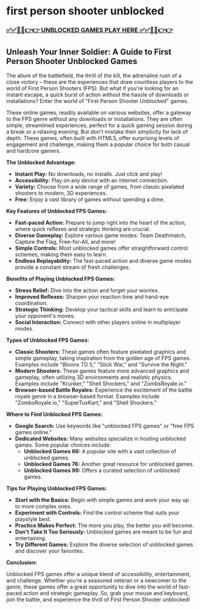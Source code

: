 # first person shooter unblocked

### [✅✅🔴🔴👉👉 UNBLOCKED GAMES PLAY HERE ✅✅🔴🔴👉👉](https://topstoryindia.com)

##  Unleash Your Inner Soldier: A Guide to First Person Shooter Unblocked Games

The allure of the battlefield, the thrill of the kill, the adrenaline rush of a close victory – these are the experiences that draw countless players to the world of First Person Shooters (FPS). But what if you're looking for an instant escape, a quick burst of action without the hassle of downloads or installations? Enter the world of "First Person Shooter Unblocked" games. 

These online games, readily available on various websites, offer a gateway to the FPS genre without any downloads or installations. They are often simple, streamlined experiences, perfect for a quick gaming session during a break or a relaxing evening. But don't mistake their simplicity for lack of depth. These games, often built with HTML5, offer surprising levels of engagement and challenge, making them a popular choice for both casual and hardcore gamers. 

**The Unblocked Advantage:**

* **Instant Play:** No downloads, no installs. Just click and play!
* **Accessibility:** Play on any device with an internet connection.
* **Variety:** Choose from a wide range of games, from classic pixelated shooters to modern, 3D experiences.
* **Free:** Enjoy a vast library of games without spending a dime.

**Key Features of Unblocked FPS Games:**

* **Fast-paced Action:**  Prepare to jump right into the heart of the action, where quick reflexes and strategic thinking are crucial.
* **Diverse Gameplay:**  Explore various game modes: Team Deathmatch, Capture the Flag, Free-for-All, and more!
* **Simple Controls:**  Most unblocked games offer straightforward control schemes, making them easy to learn.
* **Endless Replayability:**  The fast-paced action and diverse game modes provide a constant stream of fresh challenges.

**Benefits of Playing Unblocked FPS Games:**

* **Stress Relief:**  Dive into the action and forget your worries.
* **Improved Reflexes:**  Sharpen your reaction time and hand-eye coordination.
* **Strategic Thinking:**  Develop your tactical skills and learn to anticipate your opponent's moves.
* **Social Interaction:**  Connect with other players online in multiplayer modes.

**Types of Unblocked FPS Games:**

* **Classic Shooters:** These games often feature pixelated graphics and simple gameplay, taking inspiration from the golden age of FPS games. Examples include "Bloons TD 5," "Stick War," and "Survive the Night."
* **Modern Shooters:** These games feature more advanced graphics and gameplay, often utilizing 3D environments and realistic physics. Examples include "Krunker," "Shell Shockers," and "ZombsRoyale.io."
* **Browser-based Battle Royales:**  Experience the excitement of the battle royale genre in a browser-based format. Examples include "ZombsRoyale.io," "SuperTuxKart," and "Shell Shockers."

**Where to Find Unblocked FPS Games:**

* **Google Search:** Use keywords like "unblocked FPS games" or "free FPS games online."
* **Dedicated Websites:**  Many websites specialize in hosting unblocked games. Some popular choices include:
    * **Unblocked Games 66:**  A popular site with a vast collection of unblocked games.
    * **Unblocked Games 76:** Another great resource for unblocked games.
    * **Unblocked Games 99:**  Offers a curated selection of unblocked games.

**Tips for Playing Unblocked FPS Games:**

* **Start with the Basics:**  Begin with simple games and work your way up to more complex ones.
* **Experiment with Controls:**  Find the control scheme that suits your playstyle best.
* **Practice Makes Perfect:**  The more you play, the better you will become.
* **Don't Take It Too Seriously:**  Unblocked games are meant to be fun and entertaining.
* **Try Different Games:**  Explore the diverse selection of unblocked games and discover your favorites.

**Conclusion:**

Unblocked FPS games offer a unique blend of accessibility, entertainment, and challenge. Whether you're a seasoned veteran or a newcomer to the genre, these games offer a great opportunity to dive into the world of fast-paced action and strategic gameplay. So, grab your mouse and keyboard, join the battle, and experience the thrill of First Person Shooter unblocked!